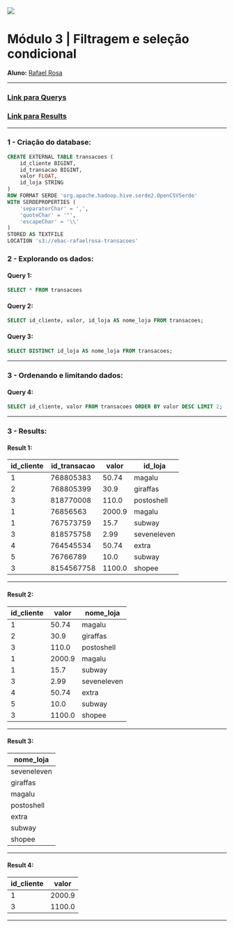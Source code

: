 [![](https://raw.githubusercontent.com/raafarosa/Ebac_Data_Scientist_General/main/utilities/newebac_logo_black_half.png)](https://github.com/raafarosa/Ebac_SQL_for_Data_Analysis)
---
# **Módulo 3** | Filtragem e seleção condicional

**Aluno:** [Rafael Rosa](https://www.linkedin.com/in/rafael-rosa-alves/)<br>

---

### [Link para Querys](https://github.com/raafarosa/Ebac_SQL_for_Data_Analysis/tree/main/Module%203%20-%20Sele%C3%A7%C3%A3o%20e%20ordena%C3%A7%C3%A3o%20em%20SQL/Query) <br>
### [Link para Results](https://github.com/raafarosa/Ebac_SQL_for_Data_Analysis/tree/main/Module%203%20-%20Sele%C3%A7%C3%A3o%20e%20ordena%C3%A7%C3%A3o%20em%20SQL/Results)

---
### **1 - Criação do database**: <br>

```sql
CREATE EXTERNAL TABLE transacoes (
	id_cliente BIGINT,
	id_transacao BIGINT,
	valor FLOAT,
	id_loja STRING
)
ROW FORMAT SERDE 'org.apache.hadoop.hive.serde2.OpenCSVSerde'
WITH SERDEPROPERTIES (
	'separatorChar' = ',',
	'quoteChar' = '"',
	'escapeChar' = '\\'
)
STORED AS TEXTFILE
LOCATION 's3://ebac-rafaelrosa-transacoes'
```
### **2 - Explorando os dados**: <br>

#### **Query 1:**

```sql
SELECT * FROM transacoes
```
#### **Query 2:**
```sql
SELECT id_cliente, valor, id_loja AS nome_loja FROM transacoes;
```
#### **Query 3:**
```sql
SELECT DISTINCT id_loja AS nome_loja FROM transacoes;
```
---

### **3 - Ordenando e limitando dados**: <br>

#### **Query 4:** <br>
```sql
SELECT id_cliente, valor FROM transacoes ORDER BY valor DESC LIMIT 2;
```
---
### **3 - Results**: <br>

#### **Result 1:**

|id_cliente|id_transacao|valor |id_loja    |
|----------|------------|------|-----------|
|1         |768805383   |50.74 |magalu     |
|2         |768805399   |30.9  |giraffas   |
|3         |818770008   |110.0 |postoshell |
|1         |76856563    |2000.9|magalu     |
|1         |767573759   |15.7  |subway     |
|3         |818575758   |2.99  |seveneleven|
|4         |764545534   |50.74 |extra      |
|5         |76766789    |10.0  |subway     |
|3         |8154567758  |1100.0|shopee     |


----

#### **Result 2:**

|id_cliente|valor     |nome_loja|
|----------|----------|---------|
|1         |50.74     |magalu   |
|2         |30.9      |giraffas |
|3         |110.0     |postoshell|
|1         |2000.9    |magalu   |
|1         |15.7      |subway   |
|3         |2.99      |seveneleven|
|4         |50.74     |extra    |
|5         |10.0      |subway   |
|3         |1100.0    |shopee   |


---

#### **Result 3:**

|nome_loja|
|---------|
|seveneleven|
|giraffas |
|magalu   |
|postoshell|
|extra    |
|subway   |
|shopee   |


---

#### **Result 4:**

|id_cliente|valor |
|----------|------|
|1         |2000.9|
|3         |1100.0|


---